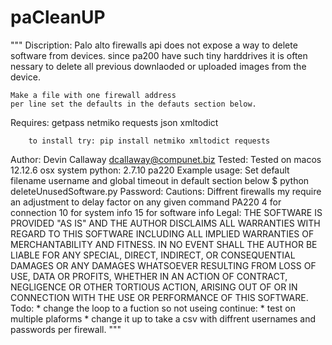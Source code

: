 # paCleanUP

"""
Discription: 
    Palo alto firewalls api does not expose a way to delete software from devices.
    since pa200 have such tiny harddrives it is often nessary to delete all previous
    downlaoded or uploaded images from the device. 
    
    Make a file with one firewall address
    per line set the defaults in the defauts section below.
Requires:
    getpass
    netmiko
    requests
    json
    xmltodict
        
        to install try: pip install netmiko xmltodict requests 
Author:
    Devin Callaway dcallaway@compunet.biz
Tested:
    Tested on macos 12.12.6
    osx system python: 2.7.10
    pa220
Example usage:
    Set default filename username and global timeout in default section below
        $ python deleteUnusedSoftware.py
        Password: 
Cautions:
    Diffrent firewalls my require an adjustment to delay factor on any given command
    PA220 
    4 for connection 
    10 for system info
    15 for software info
Legal:
    THE SOFTWARE IS PROVIDED "AS IS" AND THE AUTHOR DISCLAIMS ALL WARRANTIES
    WITH REGARD TO THIS SOFTWARE INCLUDING ALL IMPLIED WARRANTIES OF
    MERCHANTABILITY AND FITNESS. IN NO EVENT SHALL THE AUTHOR BE LIABLE FOR
    ANY SPECIAL, DIRECT, INDIRECT, OR CONSEQUENTIAL DAMAGES OR ANY DAMAGES
    WHATSOEVER RESULTING FROM LOSS OF USE, DATA OR PROFITS, WHETHER IN AN
    ACTION OF CONTRACT, NEGLIGENCE OR OTHER TORTIOUS ACTION, ARISING OUT OF
    OR IN CONNECTION WITH THE USE OR PERFORMANCE OF THIS SOFTWARE.
Todo:
    * change the loop to a fuction so not useing continue:
    * test on multiple plaforms
    * change it up to take a csv with diffrent usernames and passwords per firewall.
"""
